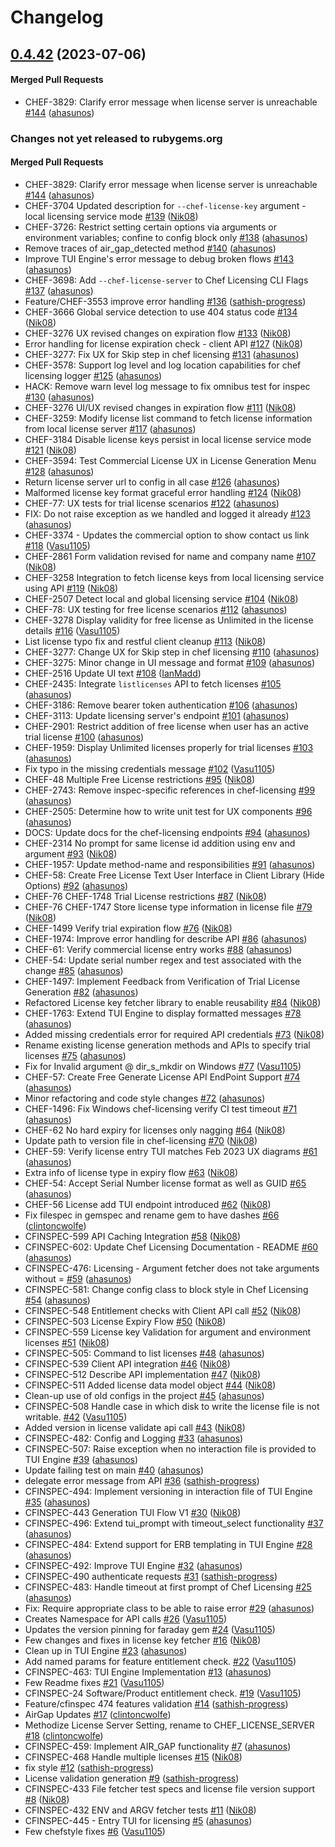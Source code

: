 # Changelog

<!-- latest_release 0.4.42 -->
## [0.4.42](https://github.com/chef/chef-licensing/tree/0.4.42) (2023-07-06)

#### Merged Pull Requests
- CHEF-3829: Clarify error message when license server is unreachable [#144](https://github.com/chef/chef-licensing/pull/144) ([ahasunos](https://github.com/ahasunos))
<!-- latest_release -->

<!-- release_rollup -->
### Changes not yet released to rubygems.org

#### Merged Pull Requests
- CHEF-3829: Clarify error message when license server is unreachable [#144](https://github.com/chef/chef-licensing/pull/144) ([ahasunos](https://github.com/ahasunos)) <!-- 0.4.42 -->
- CHEF-3704 Updated description for `--chef-license-key` argument -  local licensing service mode [#139](https://github.com/chef/chef-licensing/pull/139) ([Nik08](https://github.com/Nik08)) <!-- 0.4.41 -->
- CHEF-3726: Restrict setting certain options via arguments or environment variables; confine to config block only [#138](https://github.com/chef/chef-licensing/pull/138) ([ahasunos](https://github.com/ahasunos)) <!-- 0.4.40 -->
- Remove traces of air_gap_detected method [#140](https://github.com/chef/chef-licensing/pull/140) ([ahasunos](https://github.com/ahasunos)) <!-- 0.4.39 -->
- Improve TUI Engine&#39;s error message to debug broken flows [#143](https://github.com/chef/chef-licensing/pull/143) ([ahasunos](https://github.com/ahasunos)) <!-- 0.4.38 -->
- CHEF-3698: Add `--chef-license-server` to Chef Licensing CLI Flags [#137](https://github.com/chef/chef-licensing/pull/137) ([ahasunos](https://github.com/ahasunos)) <!-- 0.4.37 -->
- Feature/CHEF-3553 improve error handling [#136](https://github.com/chef/chef-licensing/pull/136) ([sathish-progress](https://github.com/sathish-progress)) <!-- 0.4.36 -->
- CHEF-3666 Global service detection to use 404 status code [#134](https://github.com/chef/chef-licensing/pull/134) ([Nik08](https://github.com/Nik08)) <!-- 0.4.35 -->
- CHEF-3276 UX revised changes on expiration flow [#133](https://github.com/chef/chef-licensing/pull/133) ([Nik08](https://github.com/Nik08)) <!-- 0.4.34 -->
- Error handling for license expiration check - client API [#127](https://github.com/chef/chef-licensing/pull/127) ([Nik08](https://github.com/Nik08)) <!-- 0.4.33 -->
- CHEF-3277: Fix UX for Skip step in chef licensing [#131](https://github.com/chef/chef-licensing/pull/131) ([ahasunos](https://github.com/ahasunos)) <!-- 0.4.32 -->
- CHEF-3578: Support log level and log location capabilities for chef licensing logger [#125](https://github.com/chef/chef-licensing/pull/125) ([ahasunos](https://github.com/ahasunos)) <!-- 0.4.31 -->
- HACK: Remove warn level log message to fix omnibus test for inspec [#130](https://github.com/chef/chef-licensing/pull/130) ([ahasunos](https://github.com/ahasunos)) <!-- 0.4.30 -->
- CHEF-3276 UI/UX revised changes in expiration flow [#111](https://github.com/chef/chef-licensing/pull/111) ([Nik08](https://github.com/Nik08)) <!-- 0.4.29 -->
- CHEF-3259: Modify license list command to fetch license information from local license server [#117](https://github.com/chef/chef-licensing/pull/117) ([ahasunos](https://github.com/ahasunos)) <!-- 0.4.28 -->
- CHEF-3184 Disable license keys persist in local license service mode [#121](https://github.com/chef/chef-licensing/pull/121) ([Nik08](https://github.com/Nik08)) <!-- 0.4.27 -->
- CHEF-3594: Test Commercial License UX in License Generation Menu [#128](https://github.com/chef/chef-licensing/pull/128) ([ahasunos](https://github.com/ahasunos)) <!-- 0.4.26 -->
- Return license server url to config in all case [#126](https://github.com/chef/chef-licensing/pull/126) ([ahasunos](https://github.com/ahasunos)) <!-- 0.4.25 -->
- Malformed license key format graceful error handling [#124](https://github.com/chef/chef-licensing/pull/124) ([Nik08](https://github.com/Nik08)) <!-- 0.4.24 -->
- CHEF-77: UX tests for trial license scenarios [#122](https://github.com/chef/chef-licensing/pull/122) ([ahasunos](https://github.com/ahasunos)) <!-- 0.4.23 -->
- FIX: Do not raise exception as we handled and logged it already [#123](https://github.com/chef/chef-licensing/pull/123) ([ahasunos](https://github.com/ahasunos)) <!-- 0.4.22 -->
- CHEF-3374 - Updates the commercial option to show contact us link [#118](https://github.com/chef/chef-licensing/pull/118) ([Vasu1105](https://github.com/Vasu1105)) <!-- 0.4.21 -->
- CHEF-2861 Form validation revised for name and company name [#107](https://github.com/chef/chef-licensing/pull/107) ([Nik08](https://github.com/Nik08)) <!-- 0.4.20 -->
- CHEF-3258 Integration to fetch license keys from local licensing service using API [#119](https://github.com/chef/chef-licensing/pull/119) ([Nik08](https://github.com/Nik08)) <!-- 0.4.19 -->
- CHEF-2507 Detect local and global licensing service [#104](https://github.com/chef/chef-licensing/pull/104) ([Nik08](https://github.com/Nik08)) <!-- 0.4.18 -->
- CHEF-78: UX testing for free license scenarios [#112](https://github.com/chef/chef-licensing/pull/112) ([ahasunos](https://github.com/ahasunos)) <!-- 0.4.17 -->
- CHEF-3278 Display validity for free license as Unlimited in the license details [#116](https://github.com/chef/chef-licensing/pull/116) ([Vasu1105](https://github.com/Vasu1105)) <!-- 0.4.16 -->
- List license typo fix and restful client cleanup [#113](https://github.com/chef/chef-licensing/pull/113) ([Nik08](https://github.com/Nik08)) <!-- 0.4.15 -->
- CHEF-3277: Change UX for Skip step in chef licensing [#110](https://github.com/chef/chef-licensing/pull/110) ([ahasunos](https://github.com/ahasunos)) <!-- 0.4.14 -->
- CHEF-3275: Minor change in UI message and format [#109](https://github.com/chef/chef-licensing/pull/109) ([ahasunos](https://github.com/ahasunos)) <!-- 0.4.13 -->
- CHEF-2516 Update UI text [#108](https://github.com/chef/chef-licensing/pull/108) ([IanMadd](https://github.com/IanMadd)) <!-- 0.4.12 -->
- CHEF-2435: Integrate `listlicenses` API to fetch licenses [#105](https://github.com/chef/chef-licensing/pull/105) ([ahasunos](https://github.com/ahasunos)) <!-- 0.4.11 -->
- CHEF-3186: Remove bearer token authentication [#106](https://github.com/chef/chef-licensing/pull/106) ([ahasunos](https://github.com/ahasunos)) <!-- 0.4.10 -->
- CHEF-3113: Update licensing server&#39;s endpoint  [#101](https://github.com/chef/chef-licensing/pull/101) ([ahasunos](https://github.com/ahasunos)) <!-- 0.4.9 -->
- CHEF-2901: Restrict addition of free license when user has an active trial license [#100](https://github.com/chef/chef-licensing/pull/100) ([ahasunos](https://github.com/ahasunos)) <!-- 0.4.8 -->
- CHEF-1959: Display Unlimited licenses properly for trial licenses [#103](https://github.com/chef/chef-licensing/pull/103) ([ahasunos](https://github.com/ahasunos)) <!-- 0.4.7 -->
- Fix typo in the missing credentials message [#102](https://github.com/chef/chef-licensing/pull/102) ([Vasu1105](https://github.com/Vasu1105)) <!-- 0.4.6 -->
- CHEF-48 Multiple Free License restrictions [#95](https://github.com/chef/chef-licensing/pull/95) ([Nik08](https://github.com/Nik08)) <!-- 0.4.5 -->
- CHEF-2743: Remove inspec-specific references in chef-licensing [#99](https://github.com/chef/chef-licensing/pull/99) ([ahasunos](https://github.com/ahasunos)) <!-- 0.4.4 -->
- CHEF-2505: Determine how to write unit test for UX components [#96](https://github.com/chef/chef-licensing/pull/96) ([ahasunos](https://github.com/ahasunos)) <!-- 0.4.3 -->
- DOCS: Update docs for the chef-licensing endpoints [#94](https://github.com/chef/chef-licensing/pull/94) ([ahasunos](https://github.com/ahasunos)) <!-- 0.4.2 -->
- CHEF-2314 No prompt for same license id addition using env and argument [#93](https://github.com/chef/chef-licensing/pull/93) ([Nik08](https://github.com/Nik08)) <!-- 0.4.1 -->
- CHEF-1957: Update method-name and responsibilities [#91](https://github.com/chef/chef-licensing/pull/91) ([ahasunos](https://github.com/ahasunos)) <!-- 0.4.0 -->
- CHEF-58: Create Free License Text User Interface in Client Library (Hide Options) [#92](https://github.com/chef/chef-licensing/pull/92) ([ahasunos](https://github.com/ahasunos)) <!-- 0.3.54 -->
- CHEF-76 CHEF-1748 Trial License restrictions [#87](https://github.com/chef/chef-licensing/pull/87) ([Nik08](https://github.com/Nik08)) <!-- 0.3.53 -->
- CHEF-76 CHEF-1747 Store license type information in license file [#79](https://github.com/chef/chef-licensing/pull/79) ([Nik08](https://github.com/Nik08)) <!-- 0.3.52 -->
- CHEF-1499 Verify trial expiration flow [#76](https://github.com/chef/chef-licensing/pull/76) ([Nik08](https://github.com/Nik08)) <!-- 0.3.51 -->
- CHEF-1974: Improve error handling for describe API [#86](https://github.com/chef/chef-licensing/pull/86) ([ahasunos](https://github.com/ahasunos)) <!-- 0.3.50 -->
- CHEF-61: Verify commercial license entry works [#88](https://github.com/chef/chef-licensing/pull/88) ([ahasunos](https://github.com/ahasunos)) <!-- 0.3.49 -->
- CHEF-54: Update serial number regex and test associated with the change [#85](https://github.com/chef/chef-licensing/pull/85) ([ahasunos](https://github.com/ahasunos)) <!-- 0.3.48 -->
- CHEF-1497: Implement Feedback from Verification of Trial License Generation [#82](https://github.com/chef/chef-licensing/pull/82) ([ahasunos](https://github.com/ahasunos)) <!-- 0.3.47 -->
- Refactored License key fetcher library to enable reusability [#84](https://github.com/chef/chef-licensing/pull/84) ([Nik08](https://github.com/Nik08)) <!-- 0.3.46 -->
- CHEF-1763: Extend TUI Engine to display formatted messages [#78](https://github.com/chef/chef-licensing/pull/78) ([ahasunos](https://github.com/ahasunos)) <!-- 0.3.45 -->
- Added missing credentials error for required API credentials [#73](https://github.com/chef/chef-licensing/pull/73) ([Nik08](https://github.com/Nik08)) <!-- 0.3.44 -->
- Rename existing license generation methods and APIs to specify trial licenses [#75](https://github.com/chef/chef-licensing/pull/75) ([ahasunos](https://github.com/ahasunos)) <!-- 0.3.43 -->
- Fix for  Invalid argument @ dir_s_mkdir on Windows [#77](https://github.com/chef/chef-licensing/pull/77) ([Vasu1105](https://github.com/Vasu1105)) <!-- 0.3.42 -->
- CHEF-57: Create Free Generate License API EndPoint Support [#74](https://github.com/chef/chef-licensing/pull/74) ([ahasunos](https://github.com/ahasunos)) <!-- 0.3.41 -->
- Minor refactoring and code style changes [#72](https://github.com/chef/chef-licensing/pull/72) ([ahasunos](https://github.com/ahasunos)) <!-- 0.3.40 -->
- CHEF-1496: Fix Windows chef-licensing verify CI test timeout [#71](https://github.com/chef/chef-licensing/pull/71) ([ahasunos](https://github.com/ahasunos)) <!-- 0.3.39 -->
- CHEF-62 No hard expiry for licenses only nagging [#64](https://github.com/chef/chef-licensing/pull/64) ([Nik08](https://github.com/Nik08)) <!-- 0.3.38 -->
- Update path to version file in chef-licensing [#70](https://github.com/chef/chef-licensing/pull/70) ([Nik08](https://github.com/Nik08)) <!-- 0.3.37 -->
- CHEF-59: Verify license entry TUI matches Feb 2023 UX diagrams [#61](https://github.com/chef/chef-licensing/pull/61) ([ahasunos](https://github.com/ahasunos)) <!-- 0.3.36 -->
- Extra info of license type in expiry flow [#63](https://github.com/chef/chef-licensing/pull/63) ([Nik08](https://github.com/Nik08)) <!-- 0.3.35 -->
- CHEF-54: Accept Serial Number license format as well as GUID [#65](https://github.com/chef/chef-licensing/pull/65) ([ahasunos](https://github.com/ahasunos)) <!-- 0.3.34 -->
- CHEF-56 License add TUI endpoint introduced [#62](https://github.com/chef/chef-licensing/pull/62) ([Nik08](https://github.com/Nik08)) <!-- 0.3.33 -->
- Fix filespec in gemspec and rename gem to have dashes [#66](https://github.com/chef/chef-licensing/pull/66) ([clintoncwolfe](https://github.com/clintoncwolfe)) <!-- 0.3.32 -->
- CFINSPEC-599 API Caching Integration [#58](https://github.com/chef/chef-licensing/pull/58) ([Nik08](https://github.com/Nik08)) <!-- 0.3.31 -->
- CFINSPEC-602: Update Chef Licensing Documentation - README [#60](https://github.com/chef/chef-licensing/pull/60) ([ahasunos](https://github.com/ahasunos)) <!-- 0.3.30 -->
- CFINSPEC-476: Licensing - Argument fetcher does not take arguments without = [#59](https://github.com/chef/chef-licensing/pull/59) ([ahasunos](https://github.com/ahasunos)) <!-- 0.3.29 -->
- CFINSPEC-581: Change config class to block style in Chef Licensing [#54](https://github.com/chef/chef-licensing/pull/54) ([ahasunos](https://github.com/ahasunos)) <!-- 0.3.28 -->
- CFINSPEC-548 Entitlement checks with Client API call [#52](https://github.com/chef/chef-licensing/pull/52) ([Nik08](https://github.com/Nik08)) <!-- 0.3.27 -->
- CFINSPEC-503 License Expiry Flow [#50](https://github.com/chef/chef-licensing/pull/50) ([Nik08](https://github.com/Nik08)) <!-- 0.3.26 -->
- CFINSPEC-559 License key Validation for argument and environment licenses [#51](https://github.com/chef/chef-licensing/pull/51) ([Nik08](https://github.com/Nik08)) <!-- 0.3.25 -->
- CFINSPEC-505: Command to list licenses [#48](https://github.com/chef/chef-licensing/pull/48) ([ahasunos](https://github.com/ahasunos)) <!-- 0.3.24 -->
- CFINSPEC-539 Client API integration [#46](https://github.com/chef/chef-licensing/pull/46) ([Nik08](https://github.com/Nik08)) <!-- 0.3.23 -->
- CFINSPEC-512 Describe API implementation [#47](https://github.com/chef/chef-licensing/pull/47) ([Nik08](https://github.com/Nik08)) <!-- 0.3.22 -->
- CFINSPEC-511 Added license data model object [#44](https://github.com/chef/chef-licensing/pull/44) ([Nik08](https://github.com/Nik08)) <!-- 0.3.21 -->
- Clean-up use of old configs in the project [#45](https://github.com/chef/chef-licensing/pull/45) ([ahasunos](https://github.com/ahasunos)) <!-- 0.3.20 -->
- CFINSPEC-508 Handle case in which disk to write the license file is not writable. [#42](https://github.com/chef/chef-licensing/pull/42) ([Vasu1105](https://github.com/Vasu1105)) <!-- 0.3.19 -->
- Added version in license validate api call [#43](https://github.com/chef/chef-licensing/pull/43) ([Nik08](https://github.com/Nik08)) <!-- 0.3.18 -->
- CFINSPEC-482: Config and Logging [#33](https://github.com/chef/chef-licensing/pull/33) ([ahasunos](https://github.com/ahasunos)) <!-- 0.3.17 -->
- CFINSPEC-507: Raise exception when no interaction file is provided to TUI Engine [#39](https://github.com/chef/chef-licensing/pull/39) ([ahasunos](https://github.com/ahasunos)) <!-- 0.3.16 -->
- Update failing test on main [#40](https://github.com/chef/chef-licensing/pull/40) ([ahasunos](https://github.com/ahasunos)) <!-- 0.3.15 -->
- delegate error message from API [#36](https://github.com/chef/chef-licensing/pull/36) ([sathish-progress](https://github.com/sathish-progress)) <!-- 0.3.14 -->
- CFINSPEC-494: Implement versioning in interaction file of TUI Engine [#35](https://github.com/chef/chef-licensing/pull/35) ([ahasunos](https://github.com/ahasunos)) <!-- 0.3.13 -->
- CFINSPEC-443 Generation TUI Flow V1 [#30](https://github.com/chef/chef-licensing/pull/30) ([Nik08](https://github.com/Nik08)) <!-- 0.3.12 -->
- CFINSPEC-496: Extend tui_prompt with timeout_select functionality [#37](https://github.com/chef/chef-licensing/pull/37) ([ahasunos](https://github.com/ahasunos)) <!-- 0.3.11 -->
- CFINSPEC-484: Extend support for ERB templating in TUI Engine [#28](https://github.com/chef/chef-licensing/pull/28) ([ahasunos](https://github.com/ahasunos)) <!-- 0.3.10 -->
- CFINSPEC-492: Improve TUI Engine [#32](https://github.com/chef/chef-licensing/pull/32) ([ahasunos](https://github.com/ahasunos)) <!-- 0.3.9 -->
- CFINSPEC-490 authenticate requests [#31](https://github.com/chef/chef-licensing/pull/31) ([sathish-progress](https://github.com/sathish-progress)) <!-- 0.3.8 -->
- CFINSPEC-483: Handle timeout at first prompt of Chef Licensing [#25](https://github.com/chef/chef-licensing/pull/25) ([ahasunos](https://github.com/ahasunos)) <!-- 0.3.7 -->
- Fix: Require appropriate class to be able to raise error [#29](https://github.com/chef/chef-licensing/pull/29) ([ahasunos](https://github.com/ahasunos)) <!-- 0.3.6 -->
- Creates Namespace for API calls [#26](https://github.com/chef/chef-licensing/pull/26) ([Vasu1105](https://github.com/Vasu1105)) <!-- 0.3.5 -->
- Updates the version pinning for faraday gem [#24](https://github.com/chef/chef-licensing/pull/24) ([Vasu1105](https://github.com/Vasu1105)) <!-- 0.3.4 -->
- Few changes and fixes in license key fetcher [#16](https://github.com/chef/chef-licensing/pull/16) ([Nik08](https://github.com/Nik08)) <!-- 0.3.3 -->
- Clean up in TUI Engine [#23](https://github.com/chef/chef-licensing/pull/23) ([ahasunos](https://github.com/ahasunos)) <!-- 0.3.2 -->
- Add named params for feature entitlement check. [#22](https://github.com/chef/chef-licensing/pull/22) ([Vasu1105](https://github.com/Vasu1105)) <!-- 0.3.1 -->
- CFINSPEC-463: TUI Engine Implementation [#13](https://github.com/chef/chef-licensing/pull/13) ([ahasunos](https://github.com/ahasunos)) <!-- 0.3.0 -->
- Few Readme fixes [#21](https://github.com/chef/chef-licensing/pull/21) ([Vasu1105](https://github.com/Vasu1105)) <!-- 0.2.5 -->
- CFINSPEC-24 Software/Product entitlement check. [#19](https://github.com/chef/chef-licensing/pull/19) ([Vasu1105](https://github.com/Vasu1105)) <!-- 0.2.4 -->
- Feature/cfinspec 474 features validation [#14](https://github.com/chef/chef-licensing/pull/14) ([sathish-progress](https://github.com/sathish-progress)) <!-- 0.2.3 -->
- AirGap Updates [#17](https://github.com/chef/chef-licensing/pull/17) ([clintoncwolfe](https://github.com/clintoncwolfe)) <!-- 0.2.2 -->
- Methodize License Server Setting, rename to CHEF_LICENSE_SERVER [#18](https://github.com/chef/chef-licensing/pull/18) ([clintoncwolfe](https://github.com/clintoncwolfe)) <!-- 0.2.1 -->
- CFINSPEC-459: Implement AIR_GAP functionality [#7](https://github.com/chef/chef-licensing/pull/7) ([ahasunos](https://github.com/ahasunos)) <!-- 0.2.0 -->
- CFINSPEC-468 Handle multiple licenses [#15](https://github.com/chef/chef-licensing/pull/15) ([Nik08](https://github.com/Nik08)) <!-- 0.1.7 -->
- fix style [#12](https://github.com/chef/chef-licensing/pull/12) ([sathish-progress](https://github.com/sathish-progress)) <!-- 0.1.6 -->
- License validation generation [#9](https://github.com/chef/chef-licensing/pull/9) ([sathish-progress](https://github.com/sathish-progress)) <!-- 0.1.5 -->
- CFINSPEC-433 File fetcher test specs and license file version support [#8](https://github.com/chef/chef-licensing/pull/8) ([Nik08](https://github.com/Nik08)) <!-- 0.1.4 -->
- CFINSPEC-432 ENV and ARGV fetcher tests [#11](https://github.com/chef/chef-licensing/pull/11) ([Nik08](https://github.com/Nik08)) <!-- 0.1.3 -->
- CFINSPEC-445 - Entry TUI for licensing [#5](https://github.com/chef/chef-licensing/pull/5) ([ahasunos](https://github.com/ahasunos)) <!-- 0.1.2 -->
- Few chefstyle fixes [#6](https://github.com/chef/chef-licensing/pull/6) ([Vasu1105](https://github.com/Vasu1105)) <!-- 0.1.1 -->
<!-- release_rollup -->

<!-- latest_stable_release -->
<!-- latest_stable_release -->